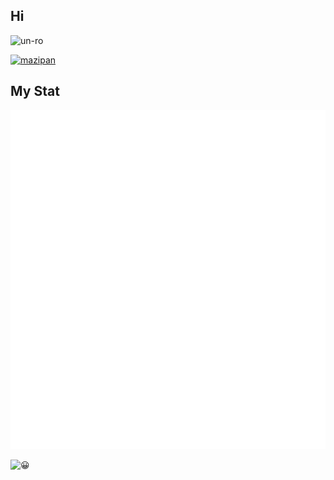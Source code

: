 ## Hi

<p><img src="https://github-readme-stats.vercel.app/api?username=un-ro&show_icons=true&theme=nightowl&locale=en" alt="un-ro" /></p>


<p><a href="https://github.com/ryo-ma/github-profile-trophy"><img src="https://github-profile-trophy.vercel.app/?username=un-ro&row=2&column=4&margin-w=15&margin-h=15&theme=dracula&no-bg=true&no-frame=true" alt="mazipan" /></a></p>

## My Stat
![My metrics](github-metrics.svg)
  
![😀](https://komarev.com/ghpvc/?username=un-ro&color=e01028&style=plastic&label=🌍)
